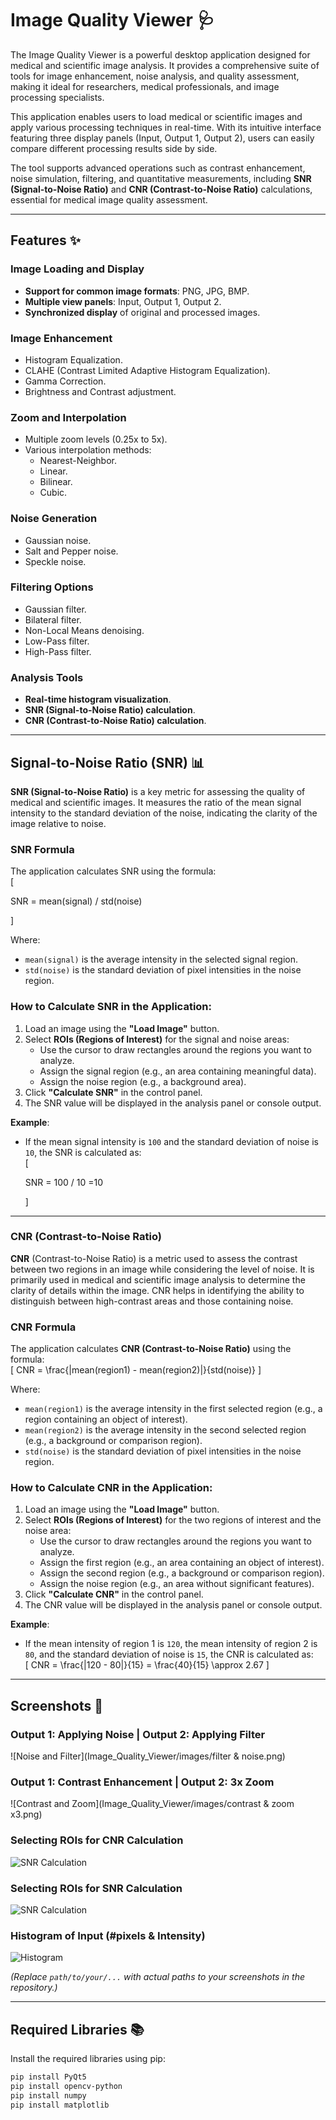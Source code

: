 # Image Quality Viewer 🩺  

The Image Quality Viewer is a powerful desktop application designed for medical and scientific image analysis. It provides a comprehensive suite of tools for image enhancement, noise analysis, and quality assessment, making it ideal for researchers, medical professionals, and image processing specialists.  

This application enables users to load medical or scientific images and apply various processing techniques in real-time. With its intuitive interface featuring three display panels (Input, Output 1, Output 2), users can easily compare different processing results side by side.  

The tool supports advanced operations such as contrast enhancement, noise simulation, filtering, and quantitative measurements, including **SNR (Signal-to-Noise Ratio)** and **CNR (Contrast-to-Noise Ratio)** calculations, essential for medical image quality assessment.  

---

## Features ✨  

### Image Loading and Display  
- **Support for common image formats**: PNG, JPG, BMP.  
- **Multiple view panels**: Input, Output 1, Output 2.  
- **Synchronized display** of original and processed images.  

### Image Enhancement  
- Histogram Equalization.  
- CLAHE (Contrast Limited Adaptive Histogram Equalization).  
- Gamma Correction.  
- Brightness and Contrast adjustment.  

### Zoom and Interpolation  
- Multiple zoom levels (0.25x to 5x).  
- Various interpolation methods:  
  - Nearest-Neighbor.  
  - Linear.  
  - Bilinear.  
  - Cubic.  

### Noise Generation  
- Gaussian noise.  
- Salt and Pepper noise.  
- Speckle noise.  

### Filtering Options  
- Gaussian filter.  
- Bilateral filter.  
- Non-Local Means denoising.  
- Low-Pass filter.  
- High-Pass filter.  

### Analysis Tools  
- **Real-time histogram visualization**.  
- **SNR (Signal-to-Noise Ratio) calculation**.  
- **CNR (Contrast-to-Noise Ratio) calculation**.  

---

## Signal-to-Noise Ratio (SNR) 📊  

**SNR (Signal-to-Noise Ratio)** is a key metric for assessing the quality of medical and scientific images. It measures the ratio of the mean signal intensity to the standard deviation of the noise, indicating the clarity of the image relative to noise.  

### SNR Formula  
The application calculates SNR using the formula:  
\[

SNR = mean(signal) / std(noise)

\]  

Where:  
- `mean(signal)` is the average intensity in the selected signal region.  
- `std(noise)` is the standard deviation of pixel intensities in the noise region.  

### How to Calculate SNR in the Application:  
1. Load an image using the **"Load Image"** button.  
2. Select **ROIs (Regions of Interest)** for the signal and noise areas:  
   - Use the cursor to draw rectangles around the regions you want to analyze.  
   - Assign the signal region (e.g., an area containing meaningful data).  
   - Assign the noise region (e.g., a background area).  
3. Click **"Calculate SNR"** in the control panel.  
4. The SNR value will be displayed in the analysis panel or console output.  

**Example**:  
- If the mean signal intensity is `100` and the standard deviation of noise is `10`, the SNR is calculated as:  
  \[
  
  SNR = 100 / 10 =10

  \]  

---

### CNR (Contrast-to-Noise Ratio)

**CNR** (Contrast-to-Noise Ratio) is a metric used to assess the contrast between two regions in an image while considering the level of noise. It is primarily used in medical and scientific image analysis to determine the clarity of details within the image. CNR helps in identifying the ability to distinguish between high-contrast areas and those containing noise.

### CNR Formula  
The application calculates **CNR (Contrast-to-Noise Ratio)** using the formula:  
\[
CNR = \frac{|mean(region1) - mean(region2)|}{std(noise)}
\]

Where:  
- `mean(region1)` is the average intensity in the first selected region (e.g., a region containing an object of interest).  
- `mean(region2)` is the average intensity in the second selected region (e.g., a background or comparison region).  
- `std(noise)` is the standard deviation of pixel intensities in the noise region.  

### How to Calculate CNR in the Application:  
1. Load an image using the **"Load Image"** button.  
2. Select **ROIs (Regions of Interest)** for the two regions of interest and the noise area:  
   - Use the cursor to draw rectangles around the regions you want to analyze.  
   - Assign the first region (e.g., an area containing an object of interest).  
   - Assign the second region (e.g., a background or comparison region).  
   - Assign the noise region (e.g., an area without significant features).  
3. Click **"Calculate CNR"** in the control panel.  
4. The CNR value will be displayed in the analysis panel or console output.  

**Example**:  
- If the mean intensity of region 1 is `120`, the mean intensity of region 2 is `80`, and the standard deviation of noise is `15`, the CNR is calculated as:  
  \[
  CNR = \frac{|120 - 80|}{15} = \frac{40}{15} \approx 2.67
  \]
---
## Screenshots 📸  

### Output 1: Applying Noise | Output 2: Applying Filter  
![Noise and Filter](Image_Quality_Viewer/images/filter & noise.png)  

### Output 1: Contrast Enhancement | Output 2: 3x Zoom  
![Contrast and Zoom](Image_Quality_Viewer/images/contrast & zoom x3.png)  

### Selecting ROIs for CNR Calculation  
![SNR Calculation](Image_Quality_Viewer/images/CNR.png)  

### Selecting ROIs for SNR Calculation  
![SNR Calculation](Image_Quality_Viewer/images/SNR.png)  

### Histogram of Input (#pixels & Intensity)  
![Histogram](Image_Quality_Viewer/images/Histogram.png)  

*(Replace `path/to/your/...` with actual paths to your screenshots in the repository.)*  

---

## Required Libraries 📚  

Install the required libraries using pip:  
```bash
pip install PyQt5
pip install opencv-python
pip install numpy
pip install matplotlib
